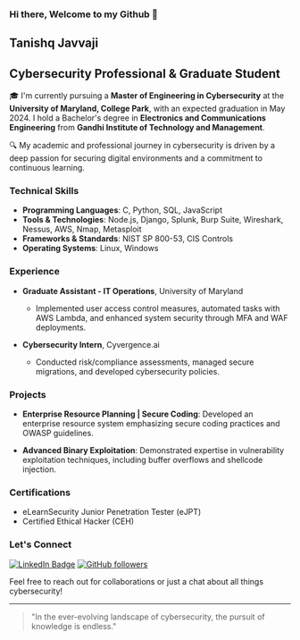 ### Hi there, Welcome to my Github 👋

## Tanishq Javvaji
## Cybersecurity Professional & Graduate Student

🎓 I'm currently pursuing a **Master of Engineering in Cybersecurity** at the **University of Maryland, College Park**, with an expected graduation in May 2024. I hold a Bachelor's degree in **Electronics and Communications Engineering** from **Gandhi Institute of Technology and Management**.

🔍 My academic and professional journey in cybersecurity is driven by a deep passion for securing digital environments and a commitment to continuous learning. 

### Technical Skills
- **Programming Languages**: C, Python, SQL, JavaScript
- **Tools & Technologies**: Node.js, Django, Splunk, Burp Suite, Wireshark, Nessus, AWS, Nmap, Metasploit
- **Frameworks & Standards**: NIST SP 800-53, CIS Controls
- **Operating Systems**: Linux, Windows

### Experience

- **Graduate Assistant - IT Operations**, University of Maryland
  - Implemented user access control measures, automated tasks with AWS Lambda, and enhanced system security through MFA and WAF deployments.

- **Cybersecurity Intern**, Cyvergence.ai
  - Conducted risk/compliance assessments, managed secure migrations, and developed cybersecurity policies.

### Projects

- **Enterprise Resource Planning | Secure Coding**: Developed an enterprise resource system emphasizing secure coding practices and OWASP guidelines.

- **Advanced Binary Exploitation**: Demonstrated expertise in vulnerability exploitation techniques, including buffer overflows and shellcode injection.

### Certifications

- eLearnSecurity Junior Penetration Tester (eJPT)
- Certified Ethical Hacker (CEH)

### Let's Connect

[![LinkedIn Badge](https://img.shields.io/badge/-TanishqJavvaji-blue?style=flat-square&logo=Linkedin&logoColor=white&link=https://www.linkedin.com/in/tanishqjavvaji/)](https://www.linkedin.com/in/tanishqjavvaji/)
[![GitHub followers](https://img.shields.io/github/followers/tanishq200?label=Follow&style=social)](https://github.com/tanishq200)

Feel free to reach out for collaborations or just a chat about all things cybersecurity!

---

> "In the ever-evolving landscape of cybersecurity, the pursuit of knowledge is endless."

